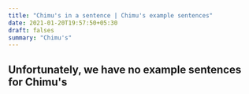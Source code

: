 ```yaml
---
title: "Chimu's in a sentence | Chimu's example sentences"
date: 2021-01-20T19:57:50+05:30
draft: falses
summary: "Chimu's"
---
```

## Unfortunately, we have no example sentences for Chimu's                 
